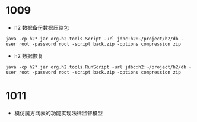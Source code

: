 # 1009
- h2 数据备份数据压缩包
```shell
java -cp h2*.jar org.h2.tools.Script -url jdbc:h2:~/project/h2/db -user root -password root -script back.zip -options compression zip    
```
- h2 数据恢复  
```shell
java -cp h2*.jar org.h2.tools.RunScript -url jdbc:h2:~/project/h2/db -user root -password root -script back.zip -options compression zip
```

# 1011
- 模仿魔方网表的功能实现法律监督模型